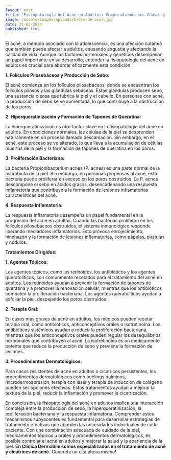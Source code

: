 ```yaml
---
layout: post
title: "Fisiopatología del Acné en Adultos: Comprendiendo sus Causas y Tratamiento"
image: /assets/images/uploads/brote-de-acne.jpg
date: 21-02-2024
published: true
---
```

El acné, a menudo asociado con la adolescencia, es una afección cutánea que también puede afectar a adultos, causando angustia y afectando la calidad de vida. Aunque los factores hormonales y genéticos desempeñan un papel importante en su desarrollo, entender la fisiopatología del acné en adultos es crucial para abordar eficazmente esta condición.

**1. Folículos Pilosebáceos y Producción de Sebo:**

El acné comienza en los folículos pilosebáceos, donde se encuentran los folículos pilosos y las glándulas sebáceas. Estas glándulas producen sebo, una sustancia oleosa que lubrica la piel y el cabello. En personas con acné, la producción de sebo se ve aumentada, lo que contribuye a la obstrucción de los poros.

**2. Hiperqueratinización y Formación de Tapones de Queratina:**

La hiperqueratinización es otro factor clave en la fisiopatología del acné en adultos. En condiciones normales, las células de la piel se desprenden naturalmente en un proceso llamado descamación. Sin embargo, en el acné, este proceso se ve alterado, lo que lleva a la acumulación de células muertas de la piel y la formación de tapones de queratina en los poros.

**3. Proliferación Bacteriana:**

La bacteria Propionibacterium acnes (P. acnes) es una parte normal de la microbiota de la piel. Sin embargo, en personas propensas al acné, esta bacteria puede proliferar en exceso en los poros obstruidos. La P. acnes descompone el sebo en ácidos grasos, desencadenando una respuesta inflamatoria que contribuye a la formación de lesiones inflamatorias características del acné.

**4. Respuesta Inflamatoria:**

La respuesta inflamatoria desempeña un papel fundamental en la progresión del acné en adultos. Cuando las bacterias proliferan en los folículos pilosebáceos obstruidos, el sistema inmunológico responde liberando mediadores inflamatorios. Esto provoca enrojecimiento, hinchazón y la formación de lesiones inflamatorias, como pápulas, pústulas y nódulos.

**Tratamientos Dirigidos:**

**1. Agentes Tópicos:**

Los agentes tópicos, como los retinoides, los antibióticos y los agentes queratolíticos, son comúnmente recetados para el tratamiento del acné en adultos. Los retinoides ayudan a prevenir la formación de tapones de queratina y a promover la renovación celular, mientras que los antibióticos combaten la proliferación bacteriana. Los agentes queratolíticos ayudan a exfoliar la piel, despejando los poros obstruidos.

**2. Terapia Oral:**

En casos más graves de acné en adultos, los médicos pueden recetar terapia oral, como antibióticos, anticonceptivos orales o isotretinoína. Los antibióticos sistémicos ayudan a reducir la proliferación bacteriana, mientras que los anticonceptivos orales pueden regular los desequilibrios hormonales que contribuyen al acné. La isotretinoína es un medicamento potente que reduce la producción de sebo y previene la formación de lesiones.

**3. Procedimientos Dermatológicos:**

Para casos resistentes de acné en adultos o cicatrices persistentes, los procedimientos dermatológicos como peelings químicos, microdermoabrasión, terapia con láser y terapia de inducción de colágeno pueden ser opciones efectivas. Estos tratamientos ayudan a mejorar la textura de la piel, reducir la inflamación y promover la cicatrización.

En conclusión, la fisiopatología del acné en adultos implica una interacción compleja entre la producción de sebo, la hiperqueratinización, la proliferación bacteriana y la respuesta inflamatoria. Comprender estos mecanismos subyacentes es fundamental para desarrollar estrategias de tratamiento efectivas que aborden las necesidades individuales de cada paciente. Con una combinación adecuada de cuidado de la piel, medicamentos tópicos u orales y procedimientos dermatológicos, es posible controlar el acné en adultos y mejorar la salud y la apariencia de la piel. **En Clínica Dermábile somos especializados en el tratamiento de acné y cicatrices de acné.** Concreta un cita ahora mismo!